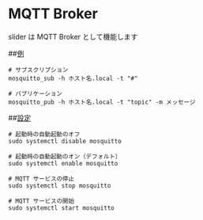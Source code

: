 # MQTT Broker

slider は MQTT Broker として機能します

##<u>例</u>

```bash:
# サブスクリプション
mosquitto_sub -h ホスト名.local -t "#"
```

```bash:
# パブリケーション
mosquitto_pub -h ホスト名.local -t "topic" -m メッセージ
```

##<u>設定</u>
```bash:
# 起動時の自動起動のオフ
sudo systemctl disable mosquitto
```

```bash:
# 起動時の自動起動のオン（デフォルト）
sudo systemctl enable mosquitto
```

```bash:
# MQTT サービスの停止
sudo systemctl stop mosquitto
```

```bash:
# MQTT サービスの開始
sudo systemctl start mosquitto
```
